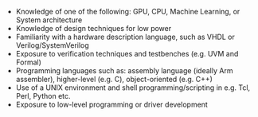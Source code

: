 - Knowledge of one of the following: GPU, CPU, Machine Learning, or System architecture
- Knowledge of design techniques for low power
- Familiarity with a hardware description language, such as VHDL or Verilog/SystemVerilog
- Exposure to verification techniques and testbenches (e.g. UVM and Formal)
- Programming languages such as: assembly language (ideally Arm assembler), higher-level (e.g. C), object-oriented (e.g. C++)
- Use of a UNIX environment and shell programming/scripting in e.g. Tcl, Perl, Python etc.
- Exposure to low-level programming or driver development
